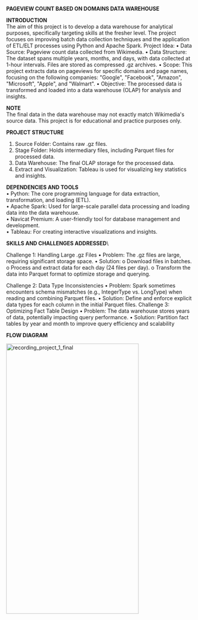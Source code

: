 **PAGEVIEW COUNT BASED ON DOMAINS DATA WAREHOUSE**

**INTRODUCTION** \
The aim of this project is to develop a data warehouse for analytical purposes, specifically targeting skills at the fresher level. The project focuses on improving batch data collection techniques and the application of ETL/ELT processes using Python and Apache Spark.
Project Idea:
•	Data Source: Pageview count data collected from Wikimedia.
•	Data Structure: The dataset spans multiple years, months, and days, with data collected at 1-hour intervals. Files are stored as compressed .gz archives.
•	Scope: This project extracts data on pageviews for specific domains and page names, focusing on the following companies: "Google", "Facebook", "Amazon", "Microsoft", "Apple", and "Walmart".
•	Objective: The processed data is transformed and loaded into a data warehouse (OLAP) for analysis and insights.


**NOTE**\
The final data in the data warehouse may not exactly match Wikimedia's source data. This project is for educational and practice purposes only.

**PROJECT STRUCTURE** 
1.	Source Folder: Contains raw .gz files.
2.	Stage Folder: Holds intermediary files, including Parquet files for processed data.
3.	Data Warehouse: The final OLAP storage for the processed data.
4.	Extract and Visualization: Tableau is used for visualizing key statistics and insights.

**DEPENDENCIES AND TOOLS**\
•	Python: The core programming language for data extraction, transformation, and loading (ETL).\
•	Apache Spark: Used for large-scale parallel data processing and loading data into the data warehouse.\
•	Navicat Premium: A user-friendly tool for database management and development.\
•	Tableau: For creating interactive visualizations and insights.

**SKILLS AND CHALLENGES ADDRESSED**\

Challenge 1: Handling Large .gz Files
•	Problem: The .gz files are large, requiring significant storage space.
•	Solution:
o	Download files in batches.
o	Process and extract data for each day (24 files per day).
o	Transform the data into Parquet format to optimize storage and querying.

Challenge 2: Data Type Inconsistencies
•	Problem: Spark sometimes encounters schema mismatches (e.g., IntegerType vs. LongType) when reading and combining Parquet files.
•	Solution: Define and enforce explicit data types for each column in the initial Parquet files.
Challenge 3: Optimizing Fact Table Design
•	Problem: The data warehouse stores years of data, potentially impacting query performance.
•	Solution: Partition fact tables by year and month to improve query efficiency and scalability

**FLOW DIAGRAM**

<img src="https://github.com/user-attachments/assets/a13ccbfb-ecef-47bf-ae42-f648e359f62d" alt="recording_project_1_final" width="355" height="723"/>



